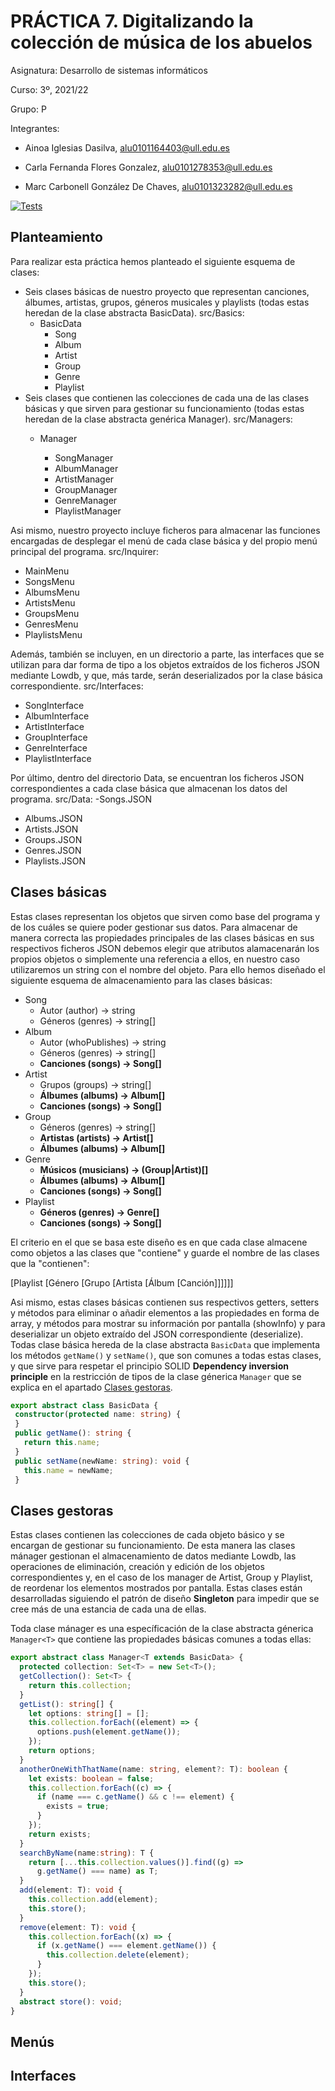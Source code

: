 # __PRÁCTICA 7. Digitalizando la colección de música de los abuelos__

Asignatura: Desarrollo de sistemas informáticos

Curso: 3º, 2021/22

Grupo: P

Integrantes:

- Ainoa Iglesias Dasilva, alu0101164403@ull.edu.es

- Carla Fernanda Flores Gonzalez, alu0101278353@ull.edu.es

- Marc Carbonell González De Chaves, alu0101323282@ull.edu.es

[![Tests](https://github.com/ULL-ESIT-INF-DSI-2122/ull-esit-inf-dsi-21-22-prct07-music-datamodel-grupo_p/actions/workflows/tests.yml/badge.svg)](https://github.com/ULL-ESIT-INF-DSI-2122/ull-esit-inf-dsi-21-22-prct07-music-datamodel-grupo_p/actions/workflows/tests.yml)

## __Planteamiento__
Para realizar esta práctica hemos planteado el siguiente esquema de clases:
- Seis clases básicas de nuestro proyecto que representan canciones, álbumes, artistas, grupos, géneros musicales y playlists (todas estas heredan de la clase abstracta BasicData).
src/Basics:
  - BasicData
    - Song
    - Album
    - Artist
    - Group
    - Genre
    - Playlist
- Seis clases que contienen las colecciones de cada una de las clases básicas y que sirven para gestionar su funcionamiento (todas estas heredan de la clase abstracta genérica Manager<T>).
src/Managers:
  - Manager<T>
    - SongManager
    - AlbumManager
    - ArtistManager
    - GroupManager
    - GenreManager
    - PlaylistManager

Asi mismo, nuestro proyecto incluye ficheros para almacenar las funciones encargadas de desplegar el menú de cada clase básica y del propio menú principal del
programa. 
src/Inquirer:
  - MainMenu
  - SongsMenu
  - AlbumsMenu
  - ArtistsMenu
  - GroupsMenu
  - GenresMenu
  - PlaylistsMenu
  
Además, también se incluyen, en un directorio a parte, las interfaces que se utilizan para dar forma de tipo a los objetos extraídos de los ficheros JSON mediante Lowdb, y que, más tarde, serán deserializados por la clase básica correspondiente.
src/Interfaces:
  - SongInterface
  - AlbumInterface
  - ArtistInterface
  - GroupInterface
  - GenreInterface
  - PlaylistInterface

Por último, dentro del directorio Data, se encuentran los ficheros JSON correspondientes a cada clase básica que almacenan los datos del programa.
src/Data:
  -Songs.JSON
  - Albums.JSON
  - Artists.JSON
  - Groups.JSON
  - Genres.JSON
  - Playlists.JSON
  
## __Clases básicas__
  Estas clases representan los objetos que sirven como base del programa y de los cuáles se quiere poder gestionar sus datos. Para almacenar de manera correcta las propiedades principales de las clases básicas en sus respectivos ficheros JSON debemos elegir que atributos alamacenarán los propios objetos o simplemente una referencia a ellos, en nuestro caso utilizaremos un string con el nombre del objeto. Para ello hemos diseñado el siguiente esquema de almacenamiento para las clases básicas:
  - Song
    - Autor (author) -> string
    - Géneros (genres) -> string[]
  - Album
    - Autor (whoPublishes) -> string
    - Géneros (genres) -> string[]
    - __Canciones (songs) -> Song[]__
  - Artist
    - Grupos (groups) -> string[]
    - __Álbumes (albums) -> Album[]__
    - __Canciones (songs) -> Song[]__
  - Group
    - Géneros (genres) -> string[]
    - __Artistas (artists) -> Artist[]__
    - __Álbumes (albums) -> Album[]__
  - Genre
    - __Músicos (musicians) -> (Group|Artist)[]__
    - __Álbumes (albums) -> Album[]__
    - __Canciones (songs) -> Song[]__
  - Playlist
    - __Géneros (genres) -> Genre[]__
    - __Canciones (songs) -> Song[]__
 
 El criterio en el que se basa este diseño es en que cada clase almacene como objetos a las clases que "contiene" y guarde el nombre de las clases que la "contienen":
  
  [Playlist [Género [Grupo [Artista [Álbum [Canción]]]]]]
  
 Asi mismo, estas clases básicas contienen sus respectivos getters, setters y métodos para eliminar o añadir elementos a las propiedades en forma de array, y métodos para mostrar su información por pantalla (showInfo) y para deserializar un objeto extraído del JSON correspondiente (deserialize). Todas clase básica hereda de la clase abstracta `BasicData` que implementa los métodos `getName()` y `setName()`, que son comunes a todas estas clases, y que sirve para respetar el principio SOLID __Dependency inversion principle__ en la restricción de tipos de la clase génerica `Manager` que se explica en el apartado [Clases gestoras](https://github.com/ULL-ESIT-INF-DSI-2122/ull-esit-inf-dsi-21-22-prct07-music-datamodel-grupo_p/edit/desarrollo/README.md#clases-gestoras).
  
 ``` typescript
 export abstract class BasicData {
  constructor(protected name: string) {
  }
  public getName(): string {
    return this.name;
  }
  public setName(newName: string): void {
    this.name = newName;
  }
 ```
    
 ## __Clases gestoras__
 Estas clases contienen las colecciones de cada objeto básico y se encargan de gestionar su funcionamiento. De esta manera las clases mánager gestionan el almacenamiento de datos mediante Lowdb, las operaciones de eliminación, creación y edición de los objetos correspondientes y, en el caso de los manager de Artist, Group y Playlist, de reordenar los elementos mostrados por pantalla. Estas clases están desarrolladas siguiendo el patrón de diseño __Singleton__ para impedir que se cree más de una estancia de cada una de ellas.
  
Toda clase mánager es una específicación de la clase abstracta génerica `Manager<T>` que contiene las propiedades básicas comunes a todas ellas:
  
``` typescript
export abstract class Manager<T extends BasicData> {
  protected collection: Set<T> = new Set<T>();
  getCollection(): Set<T> {
    return this.collection;
  }
  getList(): string[] {
    let options: string[] = [];
    this.collection.forEach((element) => {
      options.push(element.getName());
    });
    return options;
  }
  anotherOneWithThatName(name: string, element?: T): boolean {
    let exists: boolean = false;
    this.collection.forEach((c) => {
      if (name === c.getName() && c !== element) {
        exists = true;
      }
    });
    return exists;
  }
  searchByName(name:string): T {
    return [...this.collection.values()].find((g) =>
      g.getName() === name) as T;
  }
  add(element: T): void {
    this.collection.add(element);
    this.store();
  }
  remove(element: T): void {
    this.collection.forEach((x) => {
      if (x.getName() === element.getName()) {
        this.collection.delete(element);
      }
    });
    this.store();
  }
  abstract store(): void;
}
```
  
## __Menús__
  
## __Interfaces__
  
    
 

